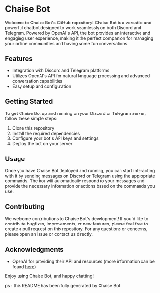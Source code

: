 # Chaise Bot

Welcome to Chaise Bot's GitHub repository! Chaise Bot is a versatile and powerful chatbot designed to work seamlessly on both Discord and Telegram. Powered by OpenAI's API, the bot provides an interactive and engaging user experience, making it the perfect companion for managing your online communities and having some fun conversations.

## Features

- Integration with Discord and Telegram platforms
- Utilizes OpenAI's API for natural language processing and advanced conversation capabilities
- Easy setup and configuration

## Getting Started

To get Chaise Bot up and running on your Discord or Telegram server, follow these simple steps:

1. Clone this repository
2. Install the required dependencies
3. Configure your bot's API keys and settings
4. Deploy the bot on your server

## Usage

Once you have Chaise Bot deployed and running, you can start interacting with it by sending messages on Discord or Telegram using the appropriate commands. The bot will automatically respond to your messages and provide the necessary information or actions based on the commands you use.

## Contributing

We welcome contributions to Chaise Bot's development! If you'd like to contribute bugfixes, improvements, or new features, please feel free to create a pull request on this repository. For any questions or concerns, please open an issue or contact us directly.

## Acknowledgments

- OpenAI for providing their API and resources (more information can be found [here](https://openai.com/))

Enjoy using Chaise Bot, and happy chatting!

ps : this README has been fully generated by Chaise Bot